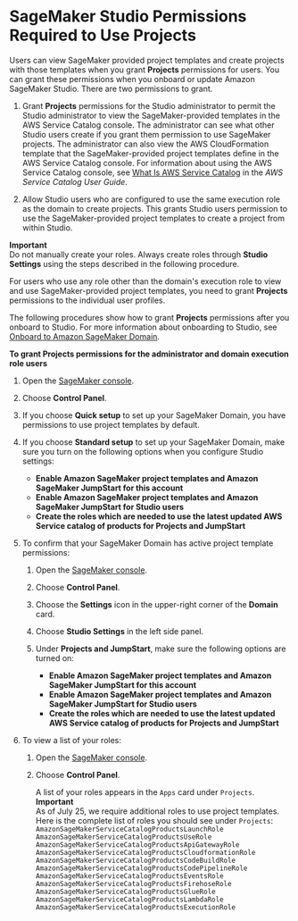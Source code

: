 # SageMaker Studio Permissions Required to Use Projects<a name="sagemaker-projects-studio-updates"></a>

Users can view SageMaker provided project templates and create projects with those templates when you grant **Projects** permissions for users\. You can grant these permissions when you onboard or update Amazon SageMaker Studio\. There are two permissions to grant\.

1. Grant **Projects** permissions for the Studio administrator to permit the Studio administrator to view the SageMaker\-provided templates in the AWS Service Catalog console\. The administrator can see what other Studio users create if you grant them permission to use SageMaker projects\. The administrator can also view the AWS CloudFormation template that the SageMaker\-provided project templates define in the AWS Service Catalog console\. For information about using the AWS Service Catalog console, see [What Is AWS Service Catalog](https://docs.aws.amazon.com/servicecatalog/latest/adminguide/introduction.html) in the *AWS Service Catalog User Guide*\.

1. Allow Studio users who are configured to use the same execution role as the domain to create projects\. This grants Studio users permission to use the SageMaker\-provided project templates to create a project from within Studio\.

**Important**  
Do not manually create your roles\. Always create roles through **Studio Settings** using the steps described in the following procedure\.

For users who use any role other than the domain's execution role to view and use SageMaker\-provided project templates, you need to grant **Projects** permissions to the individual user profiles\.

The following procedures show how to grant **Projects** permissions after you onboard to Studio\. For more information about onboarding to Studio, see [Onboard to Amazon SageMaker Domain](gs-studio-onboard.md)\.

**To grant **Projects** permissions for the administrator and domain execution role users**

1. Open the [SageMaker console](https://console.aws.amazon.com/sagemaker/)\.

1. Choose **Control Panel**\.

1. If you choose **Quick setup** to set up your SageMaker Domain, you have permissions to use project templates by default\.

1. If you choose **Standard setup** to set up your SageMaker Domain, make sure you turn on the following options when you configure Studio settings:
   + **Enable Amazon SageMaker project templates and Amazon SageMaker JumpStart for this account**
   + **Enable Amazon SageMaker project templates and Amazon SageMaker JumpStart for Studio users**
   + **Create the roles which are needed to use the latest updated AWS Service catalog of products for Projects and JumpStart**

1. To confirm that your SageMaker Domain has active project template permissions:

   1. Open the [SageMaker console](https://console.aws.amazon.com/sagemaker/)\.

   1. Choose **Control Panel**\.

   1. Choose the **Settings** icon in the upper\-right corner of the **Domain** card\.

   1. Choose **Studio Settings** in the left side panel\.

   1. Under **Projects and JumpStart**, make sure the following options are turned on:
      + **Enable Amazon SageMaker project templates and Amazon SageMaker JumpStart for this account**
      + **Enable Amazon SageMaker project templates and Amazon SageMaker JumpStart for Studio users**
      + **Create the roles which are needed to use the latest updated AWS Service catalog of products for Projects and JumpStart**

1. To view a list of your roles:

   1. Open the [SageMaker console](https://console.aws.amazon.com/sagemaker/)\.

   1. Choose **Control Panel**\.

      A list of your roles appears in the `Apps` card under `Projects`\.
**Important**  
As of July 25, we require additional roles to use project templates\. Here is the complete list of roles you should see under `Projects`:  
`AmazonSageMakerServiceCatalogProductsLaunchRole` `AmazonSageMakerServiceCatalogProductsUseRole` `AmazonSageMakerServiceCatalogProductsApiGatewayRole` `AmazonSageMakerServiceCatalogProductsCloudformationRole` `AmazonSageMakerServiceCatalogProductsCodeBuildRole` `AmazonSageMakerServiceCatalogProductsCodePipelineRole` `AmazonSageMakerServiceCatalogProductsEventsRole` `AmazonSageMakerServiceCatalogProductsFirehoseRole` `AmazonSageMakerServiceCatalogProductsGlueRole` `AmazonSageMakerServiceCatalogProductsLambdaRole` `AmazonSageMakerServiceCatalogProductsExecutionRole`